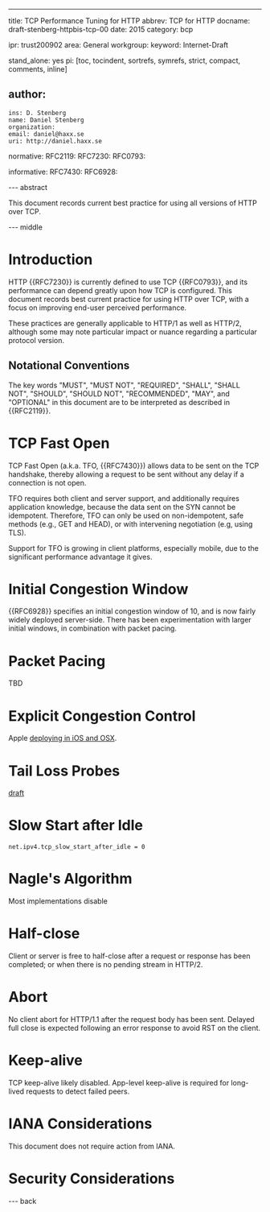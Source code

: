 ---
title: TCP Performance Tuning for HTTP
abbrev: TCP for HTTP
docname: draft-stenberg-httpbis-tcp-00
date: 2015
category: bcp

ipr: trust200902
area: General
workgroup: 
keyword: Internet-Draft

stand_alone: yes
pi: [toc, tocindent, sortrefs, symrefs, strict, compact, comments, inline]

author:
 -
    ins: D. Stenberg
    name: Daniel Stenberg
    organization: 
    email: daniel@haxx.se
    uri: http://daniel.haxx.se

normative:
  RFC2119:
  RFC7230:
  RFC0793:

informative:
  RFC7430:
  RFC6928:
  

--- abstract

This document records current best practice for using all versions of HTTP over TCP.

--- middle

# Introduction

HTTP {{RFC7230}} is currently defined to use TCP {{RFC0793}}, and its performance can depend greatly upon
how TCP is configured. This document records best current practice for using HTTP over TCP, with a
focus on improving end-user perceived performance.

These practices are generally applicable to HTTP/1 as well as HTTP/2, although some may note
particular impact or nuance regarding a particular protocol version.


## Notational Conventions

The key words "MUST", "MUST NOT", "REQUIRED", "SHALL", "SHALL NOT", "SHOULD", "SHOULD NOT",
"RECOMMENDED", "MAY", and "OPTIONAL" in this document are to be interpreted as described in
{{RFC2119}}.


# TCP Fast Open

TCP Fast Open (a.k.a. TFO, {{RFC7430}}) allows data to be sent on the TCP handshake, thereby
allowing a request to be sent without any delay if a connection is not open.

TFO requires both client and server support, and additionally requires application knowledge,
because the data sent on the SYN cannot be idempotent. Therefore, TFO can only be used on
non-idempotent, safe methods (e.g., GET and HEAD), or with intervening negotiation (e.g, using TLS).

Support for TFO is growing in client platforms, especially mobile, due to the significant
performance advantage it gives.


# Initial Congestion Window

{{RFC6928}} specifies an initial congestion window of 10, and is now fairly widely deployed
server-side. There has been experimentation with larger initial windows, in combination with packet
pacing.


# Packet Pacing

TBD


# Explicit Congestion Control

Apple [deploying in iOS and OSX](https://developer.apple.com/videos/wwdc/2015/?id=719).


# Tail Loss Probes

[draft](http://tools.ietf.org/html/draft-dukkipati-tcpm-tcp-loss-probe-01)

# Slow Start after Idle

    net.ipv4.tcp_slow_start_after_idle = 0

# Nagle's Algorithm

Most implementations disable

# Half-close

Client or server is free to half-close after a request or response has been completed; or when there is no pending stream in HTTP/2.


# Abort

No client abort for HTTP/1.1 after the request body has been sent. Delayed full close is expected following an error response to avoid RST on the client.


# Keep-alive

TCP keep-alive likely disabled. App-level keep-alive is required for long-lived requests to detect failed peers.
  


# IANA Considerations

This document does not require action from IANA.

# Security Considerations


--- back
